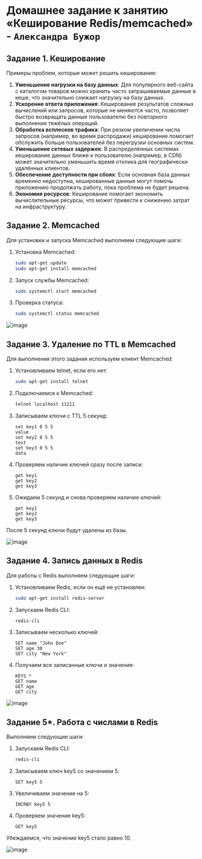 # Домашнее задание к занятию «Кеширование Redis/memcached» - `Александра Бужор`

## Задание 1. Кеширование

Примеры проблем, которые может решить кеширование:

1. **Уменьшение нагрузки на базу данных**: 
   Для популярного веб-сайта с каталогом товаров можно хранить часто запрашиваемые данные в кеше, что значительно снижает нагрузку на базу данных.
2. **Ускорение ответа приложения**: 
   Кеширование результатов сложных вычислений или запросов, которые не меняются часто, позволяет быстро возвращать данные пользователю без повторного выполнения тяжёлых операций.
3. **Обработка всплесков трафика**: 
   При резком увеличении числа запросов (например, во время распродажи) кеширование помогает обслужить больше пользователей без перегрузки основных систем.
4. **Уменьшение сетевых задержек**: 
   В распределённых системах кеширование данных ближе к пользователю (например, в CDN) может значительно уменьшить время отклика для географически удалённых клиентов.
5. **Обеспечение доступности при сбоях**: 
   Если основная база данных временно недоступна, кешированные данные могут помочь приложению продолжать работу, пока проблема не будет решена.
6. **Экономия ресурсов**: 
   Кеширование помогает экономить вычислительные ресурсы, что может привести к снижению затрат на инфраструктуру.

## Задание 2. Memcached

Для установки и запуска Memcached выполняем следующие шаги:

1. Установка Memcached:
   ```bash
   sudo apt-get update
   sudo apt-get install memcached
   ```
2. Запуск службы Memcached:
   ```bash
   sudo systemctl start memcached
   ```
3. Проверка статуса:
   ```bash
   sudo systemctl status memcached
   ```
   
![image](https://github.com/user-attachments/assets/60427034-85df-4c0f-89a8-18fdda6f6993)

## Задание 3. Удаление по TTL в Memcached

Для выполнения этого задания используем клиент Memcached:

1. Установливаем telnet, если его нет:
   ```bash
   sudo apt-get install telnet
   ```
2. Подключаемся к Memcached:
   ```bash
   telnet localhost 11211
   ```
3. Записываем ключи с TTL 5 секунд:
   ```
   set key1 0 5 5
   value
   set key2 0 5 5
   test
   set key3 0 5 5
   data
   ```
4. Проверяем наличие ключей сразу после записи:
   ```
   get key1
   get key2
   get key3
   ```
5. Ожидаем 5 секунд и снова проверяем наличие ключей:
   ```
   get key1
   get key2
   get key3
   ```
После 5 секунд ключи будут удалены из базы.

![image](https://github.com/user-attachments/assets/4851db6f-c8db-4388-a74c-13bbcdc0f3b6)

## Задание 4. Запись данных в Redis

Для работы с Redis выполняем следующие шаги:

1. Установливаем Redis, если он ещё не установлен:
   ```bash
   sudo apt-get install redis-server
   ```
2. Запускаем Redis CLI:
   ```bash
   redis-cli
   ```
3. Записываем несколько ключей:
   ```
   SET name "John Doe"
   SET age 30
   SET city "New York"
   ```
4. Получаем все записанные ключи и значения:
   ```
   KEYS *
   GET name
   GET age
   GET city
   ```

![image](https://github.com/user-attachments/assets/33cd44c3-dbdf-4c38-a0f4-2aabcfcb94d2)

## Задание 5*. Работа с числами в Redis

Выполняем следующие шаги:

1. Запускаем Redis CLI:
   ```bash
   redis-cli
   ```
2. Записываем ключ key5 со значением 5:
   ```
   SET key5 5
   ```
3. Увеличиваем значение на 5:
   ```
   INCRBY key5 5
   ```
4. Проверяем значение key5:
   ```
   GET key5
   ```

Убеждаемся, что значение key5 стало равно 10.

![image](https://github.com/user-attachments/assets/f67f8488-0da4-4e1f-a289-52f16a240bbd)
